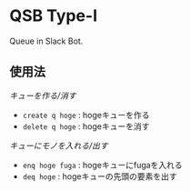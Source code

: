 # QSB Type-I
Queue in Slack Bot.

## 使用法
*キューを作る/消す*
- `create q hoge` : hogeキューを作る
- `delete q hoge` : hogeキューを消す

*キューにモノを入れる/出す*
- `enq hoge fuga` : hogeキューにfugaを入れる
- `deq hoge` : hogeキューの先頭の要素を出す
